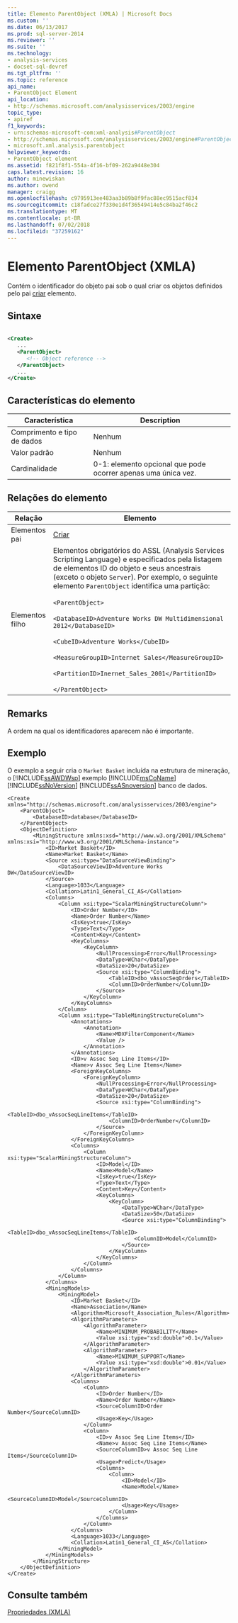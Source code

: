 ```yaml
---
title: Elemento ParentObject (XMLA) | Microsoft Docs
ms.custom: ''
ms.date: 06/13/2017
ms.prod: sql-server-2014
ms.reviewer: ''
ms.suite: ''
ms.technology:
- analysis-services
- docset-sql-devref
ms.tgt_pltfrm: ''
ms.topic: reference
api_name:
- ParentObject Element
api_location:
- http://schemas.microsoft.com/analysisservices/2003/engine
topic_type:
- apiref
f1_keywords:
- urn:schemas-microsoft-com:xml-analysis#ParentObject
- http://schemas.microsoft.com/analysisservices/2003/engine#ParentObject
- microsoft.xml.analysis.parentobject
helpviewer_keywords:
- ParentObject element
ms.assetid: f821f8f1-554a-4f16-bf09-262a9448e304
caps.latest.revision: 16
author: minewiskan
ms.author: owend
manager: craigg
ms.openlocfilehash: c9795913ee483aa3b89b8f9fac88ec9515acf834
ms.sourcegitcommit: c18fadce27f330e1d4f36549414e5c84ba2f46c2
ms.translationtype: MT
ms.contentlocale: pt-BR
ms.lasthandoff: 07/02/2018
ms.locfileid: "37259162"
---
```

# <a name="parentobject-element-xmla"></a>Elemento ParentObject (XMLA)
  Contém o identificador do objeto pai sob o qual criar os objetos definidos pelo pai [criar](../xml-elements-commands/create-element-xmla.md) elemento.  
  
## <a name="syntax"></a>Sintaxe  
  
```xml  
  
<Create>  
   ...  
   <ParentObject>  
      <!-- Object reference -->  
   </ParentObject>  
   ...  
</Create>  
```  
  
## <a name="element-characteristics"></a>Características do elemento  
  
|Característica|Description|  
|--------------------|-----------------|  
|Comprimento e tipo de dados|Nenhum|  
|Valor padrão|Nenhum|  
|Cardinalidade|0-1: elemento opcional que pode ocorrer apenas uma única vez.|  
  
## <a name="element-relationships"></a>Relações do elemento  
  
|Relação|Elemento|  
|------------------|-------------|  
|Elementos pai|[Criar](../xml-elements-commands/create-element-xmla.md)|  
|Elementos filho|Elementos obrigatórios do ASSL (Analysis Services Scripting Language) e especificados pela listagem de elementos ID do objeto e seus ancestrais (exceto o objeto `Server`). Por exemplo, o seguinte elemento `ParentObject` identifica uma partição:<br /><br /> `<ParentObject>`<br /><br /> `<DatabaseID>Adventure Works DW Multidimensional 2012</DatabaseID>`<br /><br /> `<CubeID>Adventure Works</CubeID>`<br /><br /> `<MeasureGroupID>Internet Sales</MeasureGroupID>`<br /><br /> `<PartitionID>Inernet_Sales_2001</PartitionID>`<br /><br /> `</ParentObject>`|  
  
## <a name="remarks"></a>Remarks  
 A ordem na qual os identificadores aparecem não é importante.  
  
## <a name="example"></a>Exemplo  
 O exemplo a seguir cria o `Market Basket` incluída na estrutura de mineração, o [!INCLUDE[ssAWDWsp](../../../includes/ssawdwsp-md.md)] exemplo [!INCLUDE[msCoName](../../../includes/msconame-md.md)] [!INCLUDE[ssNoVersion](../../../includes/ssnoversion-md.md)] [!INCLUDE[ssASnoversion](../../../includes/ssasnoversion-md.md)] banco de dados.  
  
```  
<Create xmlns="http://schemas.microsoft.com/analysisservices/2003/engine">  
    <ParentObject>  
        <DatabaseID>database</DatabaseID>  
    </ParentObject>  
    <ObjectDefinition>  
        <MiningStructure xmlns:xsd="http://www.w3.org/2001/XMLSchema" xmlns:xsi="http://www.w3.org/2001/XMLSchema-instance">  
            <ID>Market Basket</ID>  
            <Name>Market Basket</Name>  
            <Source xsi:type="DataSourceViewBinding">  
                <DataSourceViewID>Adventure Works DW</DataSourceViewID>  
            </Source>  
            <Language>1033</Language>  
            <Collation>Latin1_General_CI_AS</Collation>  
            <Columns>  
                <Column xsi:type="ScalarMiningStructureColumn">  
                    <ID>Order Number</ID>  
                    <Name>Order Number</Name>  
                    <IsKey>true</IsKey>  
                    <Type>Text</Type>  
                    <Content>Key</Content>  
                    <KeyColumns>  
                        <KeyColumn>  
                            <NullProcessing>Error</NullProcessing>  
                            <DataType>WChar</DataType>  
                            <DataSize>20</DataSize>  
                            <Source xsi:type="ColumnBinding">  
                                <TableID>dbo_vAssocSeqOrders</TableID>  
                                <ColumnID>OrderNumber</ColumnID>  
                            </Source>  
                        </KeyColumn>  
                    </KeyColumns>  
                </Column>  
                <Column xsi:type="TableMiningStructureColumn">  
                    <Annotations>  
                        <Annotation>  
                            <Name>MDXFilterComponent</Name>  
                            <Value />  
                        </Annotation>  
                    </Annotations>  
                    <ID>v Assoc Seq Line Items</ID>  
                    <Name>v Assoc Seq Line Items</Name>  
                    <ForeignKeyColumns>  
                        <ForeignKeyColumn>  
                            <NullProcessing>Error</NullProcessing>  
                            <DataType>WChar</DataType>  
                            <DataSize>20</DataSize>  
                            <Source xsi:type="ColumnBinding">  
                                <TableID>dbo_vAssocSeqLineItems</TableID>  
                                <ColumnID>OrderNumber</ColumnID>  
                            </Source>  
                        </ForeignKeyColumn>  
                    </ForeignKeyColumns>  
                    <Columns>  
                        <Column xsi:type="ScalarMiningStructureColumn">  
                            <ID>Model</ID>  
                            <Name>Model</Name>  
                            <IsKey>true</IsKey>  
                            <Type>Text</Type>  
                            <Content>Key</Content>  
                            <KeyColumns>  
                                <KeyColumn>  
                                    <DataType>WChar</DataType>  
                                    <DataSize>50</DataSize>  
                                    <Source xsi:type="ColumnBinding">  
                                        <TableID>dbo_vAssocSeqLineItems</TableID>  
                                        <ColumnID>Model</ColumnID>  
                                    </Source>  
                                </KeyColumn>  
                            </KeyColumns>  
                        </Column>  
                    </Columns>  
                </Column>  
            </Columns>  
            <MiningModels>  
                <MiningModel>  
                    <ID>Market Basket</ID>  
                    <Name>Association</Name>  
                    <Algorithm>Microsoft_Association_Rules</Algorithm>  
                    <AlgorithmParameters>  
                        <AlgorithmParameter>  
                            <Name>MINIMUM_PROBABILITY</Name>  
                            <Value xsi:type="xsd:double">0.1</Value>  
                        </AlgorithmParameter>  
                        <AlgorithmParameter>  
                            <Name>MINIMUM_SUPPORT</Name>  
                            <Value xsi:type="xsd:double">0.01</Value>  
                        </AlgorithmParameter>  
                    </AlgorithmParameters>  
                    <Columns>  
                        <Column>  
                            <ID>Order Number</ID>  
                            <Name>Order Number</Name>  
                            <SourceColumnID>Order Number</SourceColumnID>  
                            <Usage>Key</Usage>  
                        </Column>  
                        <Column>  
                            <ID>v Assoc Seq Line Items</ID>  
                            <Name>v Assoc Seq Line Items</Name>  
                            <SourceColumnID>v Assoc Seq Line Items</SourceColumnID>  
                            <Usage>Predict</Usage>  
                            <Columns>  
                                <Column>  
                                    <ID>Model</ID>  
                                    <Name>Model</Name>  
                                    <SourceColumnID>Model</SourceColumnID>  
                                    <Usage>Key</Usage>  
                                </Column>  
                            </Columns>  
                        </Column>  
                    </Columns>  
                    <Language>1033</Language>  
                    <Collation>Latin1_General_CI_AS</Collation>  
                </MiningModel>  
            </MiningModels>  
        </MiningStructure>  
    </ObjectDefinition>  
</Create>  
```  
  
## <a name="see-also"></a>Consulte também  
 [Propriedades &#40;XMLA&#41;](xml-elements-properties.md)  
  
  
